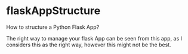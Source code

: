 flaskAppStructure
=================

How to structure a Python Flask App?

The right way to manage your flask App can be seen from this app, as I considers this as the right way, however this might not be the best.
